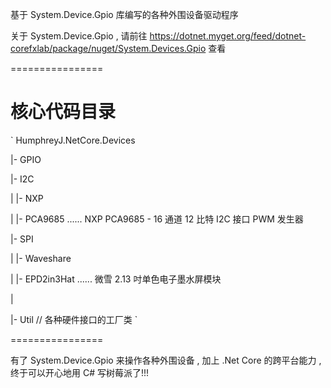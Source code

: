 ﻿基于 System.Device.Gpio 库编写的各种外围设备驱动程序

关于 System.Device.Gpio , 请前往 https://dotnet.myget.org/feed/dotnet-corefxlab/package/nuget/System.Devices.Gpio 查看

================

核心代码目录
========

`
HumphreyJ.NetCore.Devices

 |-	GPIO

 |-	I2C

 |	 |-	NXP

 |		 |-	PCA9685 ...... NXP PCA9685 - 16 通道 12 比特 I2C 接口 PWM 发生器

 |-	SPI

 |	 |-	Waveshare

 |		 |-	EPD2in3Hat ...... 微雪 2.13 吋单色电子墨水屏模块
 
 |

 |-	Util // 各种硬件接口的工厂类
 `

================

有了 System.Device.Gpio 来操作各种外围设备 , 加上 .Net Core 的跨平台能力 , 终于可以开心地用 C# 写树莓派了!!!